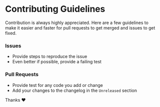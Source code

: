 # Contributing Guidelines

Contribution is always highly appreciated. Here are a few guidelines to make it
easier and faster for pull requests to get merged and issues to get fixed. 

### Issues

- Provide steps to reproduce the issue
- Even better if possible, provide a failing test

### Pull Requests

- Provide test for any code you add or change
- Add your changes to the changelog in the `Unreleased` section

Thanks ♥️
